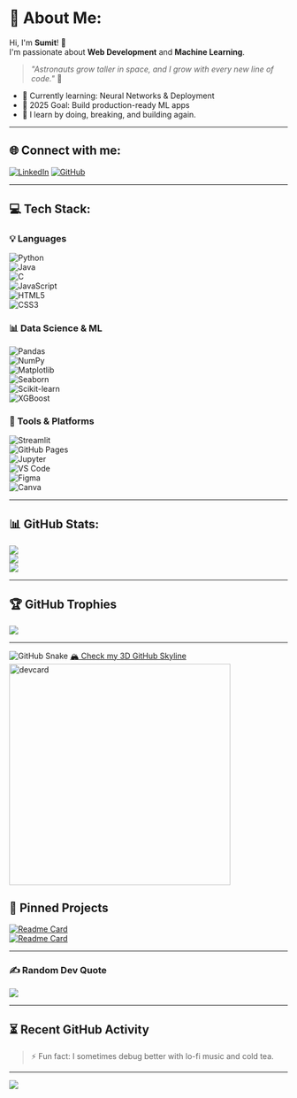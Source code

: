 # 💫 About Me:
Hi, I'm **Sumit**! 👋  
I'm passionate about **Web Development** and **Machine Learning**.  
> _"Astronauts grow taller in space, and I grow with every new line of code."_ 🚀  

- 🌱 Currently learning: Neural Networks & Deployment  
- 🎯 2025 Goal: Build production-ready ML apps  
- 🧠 I learn by doing, breaking, and building again.

---

## 🌐 Connect with me:
[![LinkedIn](https://img.shields.io/badge/LinkedIn-%230077B5.svg?style=flat&logo=linkedin&logoColor=white)](https://www.linkedin.com/in/sumit-shrestha-700b652a3/)
[![GitHub](https://img.shields.io/badge/GitHub-%23121011.svg?style=flat&logo=github&logoColor=white)](https://github.com/Sum-it07)

---

## 💻 Tech Stack:

### 💡 Languages  
![Python](https://img.shields.io/badge/python-3670A0?style=plastic&logo=python&logoColor=ffdd54)  
![Java](https://img.shields.io/badge/java-%23ED8B00.svg?style=plastic&logo=openjdk&logoColor=white)  
![C](https://img.shields.io/badge/c-%2300599C.svg?style=plastic&logo=c&logoColor=white)  
![JavaScript](https://img.shields.io/badge/javascript-%23323330.svg?style=plastic&logo=javascript&logoColor=%23F7DF1E)  
![HTML5](https://img.shields.io/badge/html5-%23E34F26.svg?style=plastic&logo=html5&logoColor=white)  
![CSS3](https://img.shields.io/badge/css3-%231572B6.svg?style=plastic&logo=css3&logoColor=white)

### 📊 Data Science & ML  
![Pandas](https://img.shields.io/badge/pandas-%23150458.svg?style=plastic&logo=pandas&logoColor=white)  
![NumPy](https://img.shields.io/badge/numpy-%23013243.svg?style=plastic&logo=numpy&logoColor=white)  
![Matplotlib](https://img.shields.io/badge/Matplotlib-%23ffffff.svg?style=plastic&logo=Matplotlib&logoColor=black)  
![Seaborn](https://img.shields.io/badge/Seaborn-4B8BBE.svg?style=plastic&logo=python&logoColor=white)  
![Scikit-learn](https://img.shields.io/badge/scikit--learn-%23F7931E.svg?style=plastic&logo=scikit-learn&logoColor=white)  
![XGBoost](https://img.shields.io/badge/XGBoost-AA4462.svg?style=plastic&logo=xgboost&logoColor=white)

### 🧰 Tools & Platforms  
![Streamlit](https://img.shields.io/badge/Streamlit-%23FF4B4B.svg?style=plastic&logo=streamlit&logoColor=white)  
![GitHub Pages](https://img.shields.io/badge/github%20pages-121013?style=plastic&logo=github&logoColor=white)  
![Jupyter](https://img.shields.io/badge/Jupyter-F37626.svg?style=plastic&logo=Jupyter&logoColor=white)  
![VS Code](https://img.shields.io/badge/VSCode-%23007ACC.svg?style=plastic&logo=visual-studio-code&logoColor=white)  
![Figma](https://img.shields.io/badge/figma-%23F24E1E.svg?style=plastic&logo=figma&logoColor=white)  
![Canva](https://img.shields.io/badge/Canva-%2300C4CC.svg?style=plastic&logo=Canva&logoColor=white)

---

## 📊 GitHub Stats:
![](https://github-readme-stats.vercel.app/api?username=Sum-it07&theme=neon&hide_border=false&show_icons=true)<br/>
![](https://github-readme-streak-stats.herokuapp.com/?user=Sum-it07&theme=neon&hide_border=false)<br/>
![](https://github-readme-stats.vercel.app/api/top-langs/?username=Sum-it07&theme=neon&hide_border=false&layout=compact)

---

## 🏆 GitHub Trophies
![](https://github-profile-trophy.vercel.app/?username=Sum-it07&theme=algolia&no-frame=false&margin-w=6)

---
![GitHub Snake](https://github.com/Sum-it07/Sum-it07/blob/output/github-contribution-grid-snake.svg)
<a href="https://skyline.github.com/Sum-it07/2024" target="_blank">
  🏔️ Check my 3D GitHub Skyline
</a>
<a href="https://github.com/Sum-it07">
  <img src="https://github.devcard.link/Sum-it07" width="400" alt="devcard"/>
</a>

## 📌 Pinned Projects
[![Readme Card](https://github-readme-stats.vercel.app/api/pin/?username=Sum-it07&repo=zomato-cost-analysis&theme=neon)](https://github.com/Sum-it07/zomato-cost-analysis)  
[![Readme Card](https://github-readme-stats.vercel.app/api/pin/?username=Sum-it07&repo=credit-default-predictor&theme=neon)](https://github.com/Sum-it07/credit-default-predictor)

---

### ✍️ Random Dev Quote
![](https://quotes-github-readme.vercel.app/api?type=horizontal&theme=radical)

---

## ⏳ Recent GitHub Activity
<!--START_SECTION:activity-->
<!--END_SECTION:activity-->

> ⚡ Fun fact: I sometimes debug better with lo-fi music and cold tea.

---

[![](https://visitcount.itsvg.in/api?id=Sum-it07&icon=2&color=3)](https://visitcount.itsvg.in)

<!-- Powered by OpenAI + GPRM + 💻 -->
